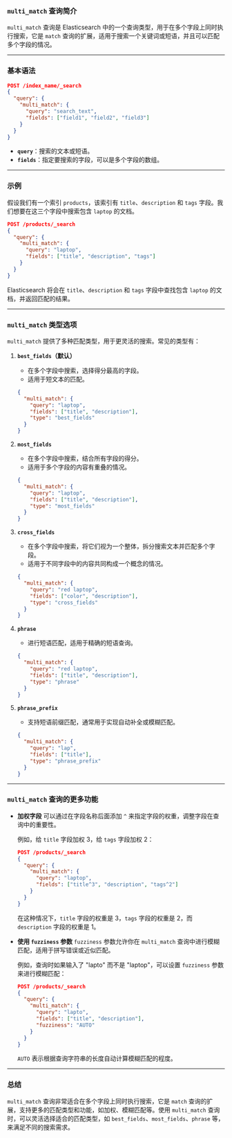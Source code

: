 ### `multi_match` 查询简介

`multi_match` 查询是 Elasticsearch 中的一个查询类型，用于在多个字段上同时执行搜索，它是 `match` 查询的扩展，适用于搜索一个关键词或短语，并且可以匹配多个字段的情况。

------

### 基本语法

```json
POST /index_name/_search
{
  "query": {
    "multi_match": {
      "query": "search_text",
      "fields": ["field1", "field2", "field3"]
    }
  }
}
```

- **`query`**：搜索的文本或短语。
- **`fields`**：指定要搜索的字段，可以是多个字段的数组。

------

### 示例

假设我们有一个索引 `products`，该索引有 `title`、`description` 和 `tags` 字段。我们想要在这三个字段中搜索包含 `laptop` 的文档。

```json
POST /products/_search
{
  "query": {
    "multi_match": {
      "query": "laptop",
      "fields": ["title", "description", "tags"]
    }
  }
}
```

Elasticsearch 将会在 `title`、`description` 和 `tags` 字段中查找包含 `laptop` 的文档，并返回匹配的结果。

------

### `multi_match` 类型选项

`multi_match` 提供了多种匹配类型，用于更灵活的搜索。常见的类型有：

1. **`best_fields`（默认）**

   - 在多个字段中搜索，选择得分最高的字段。
   - 适用于短文本的匹配。

   ```json
   {
     "multi_match": {
       "query": "laptop",
       "fields": ["title", "description"],
       "type": "best_fields"
     }
   }
   ```

2. **`most_fields`**

   - 在多个字段中搜索，结合所有字段的得分。
   - 适用于多个字段的内容有重叠的情况。

   ```json
   {
     "multi_match": {
       "query": "laptop",
       "fields": ["title", "description"],
       "type": "most_fields"
     }
   }
   ```

3. **`cross_fields`**

   - 在多个字段中搜索，将它们视为一个整体，拆分搜索文本并匹配多个字段。
   - 适用于不同字段中的内容共同构成一个概念的情况。

   ```json
   {
     "multi_match": {
       "query": "red laptop",
       "fields": ["color", "description"],
       "type": "cross_fields"
     }
   }
   ```

4. **`phrase`**

   - 进行短语匹配，适用于精确的短语查询。

   ```json
   {
     "multi_match": {
       "query": "red laptop",
       "fields": ["title", "description"],
       "type": "phrase"
     }
   }
   ```

5. **`phrase_prefix`**

   - 支持短语前缀匹配，通常用于实现自动补全或模糊匹配。

   ```json
   {
     "multi_match": {
       "query": "lap",
       "fields": ["title"],
       "type": "phrase_prefix"
     }
   }
   ```

------

### `multi_match` 查询的更多功能

- **加权字段**
   可以通过在字段名称后面添加 `^` 来指定字段的权重，调整字段在查询中的重要性。

  例如，给 `title` 字段加权 3，给 `tags` 字段加权 2：

  ```json
  POST /products/_search
  {
    "query": {
      "multi_match": {
        "query": "laptop",
        "fields": ["title^3", "description", "tags^2"]
      }
    }
  }
  ```

  在这种情况下，`title` 字段的权重是 3，`tags` 字段的权重是 2，而 `description` 字段的权重是 1。

- **使用 `fuzziness` 参数**
   `fuzziness` 参数允许你在 `multi_match` 查询中进行模糊匹配，适用于拼写错误或近似匹配。

  例如，查询时如果输入了 "lapto" 而不是 "laptop"，可以设置 `fuzziness` 参数来进行模糊匹配：

  ```json
  POST /products/_search
  {
    "query": {
      "multi_match": {
        "query": "lapto",
        "fields": ["title", "description"],
        "fuzziness": "AUTO"
      }
    }
  }
  ```

  `AUTO` 表示根据查询字符串的长度自动计算模糊匹配的程度。

------

### 总结

`multi_match` 查询非常适合在多个字段上同时执行搜索，它是 `match` 查询的扩展，支持更多的匹配类型和功能，如加权、模糊匹配等。使用 `multi_match` 查询时，可以灵活选择适合的匹配类型，如 `best_fields`、`most_fields`、`phrase` 等，来满足不同的搜索需求。
